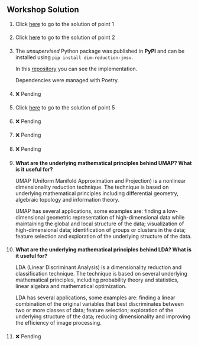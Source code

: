 ## Workshop Solution
1. Click [here](workshop_solution/Punto1.ipynb) to go to the solution of point 1
####
2. Click [here](workshop_solution/Punto2.ipynb) to go to the solution of point 2
####
3. The _unsupervised_ Python package was published in **PyPI** and can be installed  using  `pip install dim-reduction-jmsv`. 

   In this [repository](https://) you can see the implementation. 

   Dependencies were managed with Poetry.
####
4. ❌ Pending
####
5. Click [here](workshop_solution/Punto5.ipynb) to go to the solution of point 5
####
6. ❌ Pending
####
7. ❌ Pending
####
8. ❌ Pending
####
9. **What are the underlying mathematical principles behind UMAP? What is it useful for?**

   UMAP (Uniform Manifold Approximation and Projection) is a nonlinear dimensionality reduction technique. The technique is based on underlying mathematical principles including differential geometry, algebraic topology and information theory. 

   UMAP has several applications, some examples are: finding a low-dimensional geometric representation of high-dimensional data while maintaining the global and local structure of the data; visualization of high-dimensional data; identification of groups or clusters in the data; feature selection and exploration of the underlying structure of the data.
####
10. **What are the underlying mathematical principles behind LDA? What is it useful for?**

      LDA (Linear Discriminant Analysis) is a dimensionality reduction and classification technique. The technique is based on several underlying mathematical principles, including probability theory and statistics, linear algebra and mathematical optimization.
   
      LDA has several applications, some examples are: finding a linear combination of the original variables that best discriminates between two or more classes of data; feature selection; exploration of the underlying structure of the data; reducing dimensionality and improving the efficiency of image processing.
####
11. ❌ Pending